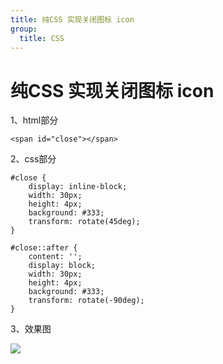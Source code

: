 ```yaml
---
title: 纯CSS 实现关闭图标 icon
group: 
  title: CSS
---
```


# 纯CSS 实现关闭图标 icon

1、html部分
```
<span id="close"></span>
```

2、css部分
```
#close {
    display: inline-block;
    width: 30px;
    height: 4px;
    background: #333;
    transform: rotate(45deg);
}

#close::after {
    content: '';
    display: block;
    width: 30px;
    height: 4px;
    background: #333;
    transform: rotate(-90deg);
}
```

3、效果图

![](/images/icon-close.png)